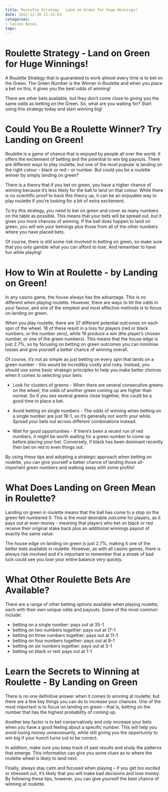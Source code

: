 ```yaml
---
title: Roulette Strategy   Land on Green for Huge Winnings!
date: 2022-12-30 21:15:53
categories:
- Casino Bonus
tags:
---
```



#  Roulette Strategy - Land on Green for Huge Winnings!

A Roulette Strategy that is guaranteed to work almost every time is to bet on the Green. The Green Number is the Winner in Roulette and when you place a bet on this, it gives you the best odds of winning! 

There are other bets available, but they don’t come close to giving you the same odds as betting on the Green. So, what are you waiting for? Start using this strategy today and start winning big!

#  Could You Be a Roulette Winner? Try Landing on Green!

Roulette is a game of chance that is enjoyed by people all over the world. It offers the excitement of betting and the potential to win big payouts. There are different ways to play roulette, but one of the most popular is landing on the right colour – black or red – or number. But could you be a roulette winner by simply landing on green?

There is a theory that if you bet on green, you have a higher chance of winning because it’s less likely for the ball to land on that colour. While there is no scientific proof to back this theory up, it can be an enjoyable way to play roulette if you’re looking for a bit of extra excitement.

To try this strategy, you need to bet on green and cover as many numbers on the table as possible. This means that your bets will be spread out, but it gives you more chances of winning. If the ball does happen to land on green, you will win your betnings plus those from all of the other numbers where you have placed bets.

Of course, there is still some risk involved in betting on green, so make sure that you only gamble what you can afford to lose. And remember to have fun while playing!

#  How to Win at Roulette - by Landing on Green!

In any casino game, the house always has the advantage. This is no different when playing roulette. However, there are ways to tilt the odds in your favour, and one of the simplest and most effective methods is to focus on landing on green.

When you play roulette, there are 37 different potential outcomes on each spin of the wheel. 18 of these result in a loss for players (red or black numbers, or the number zero), while 19 produce a win (the player’s chosen number, or one of the green numbers). This means that the house edge is just 2.7%, so by focusing on betting on green outcomes you can minimise losses and give yourself a better chance of winning overall.

Of course, it’s not as simple as just betting on every spin that lands on a green number - this would be incredibly costly and risky. Instead, you should use some basic strategic principles to help you make better choices when it comes to selecting your bets:

* Look for clusters of greens - When there are several consecutive greens on the wheel, the odds of another green coming up are higher than normal. So if you see several greens close together, this could be a good time to place a bet.

* Avoid betting on single numbers - The odds of winning when betting on a single number are just 18-1, so it’s generally not worth your while. Spread your bets out across different combinations instead.

* Wait for good opportunities - If there’s been a recent run of red numbers, it might be worth waiting for a green number to come up before placing your bet. Conversely, if black has been dominant recently then bet on red to even things out.

By using these tips and adopting a strategic approach when betting on roulette, you can give yourself a better chance of landing those all-important green numbers and walking away with some profits!

#  What Does Landing on Green Mean in Roulette? 

Landing on green in roulette means that the ball has come to a stop on the green felt numbered 0. This is the most desirable outcome for players, as it pays out at even money - meaning that players who bet on black or red receive their original stake back plus an additional winnings payout of exactly the same value.

The house edge on landing on green is just 2.7%, making it one of the better bets available in roulette. However, as with all casino games, there is always risk involved and it's important to remember that a streak of bad luck could see you lose your entire balance very quickly.

# What Other Roulette Bets Are Available?

There are a range of other betting options available when playing roulette, each with their own unique odds and payouts. Some of the most common include:

- betting on a single number: pays out at 35-1
- betting on two numbers together: pays out at 17-1
- betting on three numbers together: pays out at 11-1
- betting on four numbers together: pays out at 8-1
- betting on six numbers together: pays out at 5-1
- betting on black or red: pays out at 1-1

#  Learn the Secrets to Winning at Roulette - By Landing on Green

There is no one definitive answer when it comes to winning at roulette, but there are a few key things you can do to increase your chances. One of the most important is to focus on landing on green – that is, betting on the number that has the highest probability of coming up.

Another key factor is to bet conservatively and only increase your bets when you have a good feeling about a specific number. This will help you avoid losing money unnecessarily, while still giving you the opportunity to win big if your hunch turns out to be correct.

In addition, make sure you keep track of past results and study the patterns that emerge. This information can give you some clues as to where the roulette wheel is likely to land next.

Finally, always stay calm and focused when playing – if you get too excited or stressed out, it’s likely that you will make bad decisions and lose money. By following these tips, however, you can give yourself the best chance of winning at roulette.